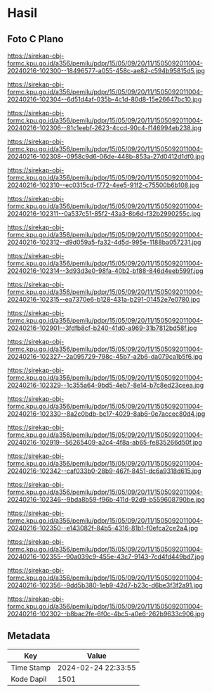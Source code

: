 # Hasil

## Foto C Plano

https://sirekap-obj-formc.kpu.go.id/a356/pemilu/pdpr/15/05/09/20/11/1505092011004-20240216-102300--18496577-a055-458c-ae82-c594b95815d5.jpg

https://sirekap-obj-formc.kpu.go.id/a356/pemilu/pdpr/15/05/09/20/11/1505092011004-20240216-102304--6d51d4af-035b-4c1d-80d8-15e26647bc10.jpg

https://sirekap-obj-formc.kpu.go.id/a356/pemilu/pdpr/15/05/09/20/11/1505092011004-20240216-102306--81c1eebf-2623-4ccd-90c4-f146994eb238.jpg

https://sirekap-obj-formc.kpu.go.id/a356/pemilu/pdpr/15/05/09/20/11/1505092011004-20240216-102308--0958c9d6-06de-448b-853a-27d0412d1df0.jpg

https://sirekap-obj-formc.kpu.go.id/a356/pemilu/pdpr/15/05/09/20/11/1505092011004-20240216-102310--ec0315cd-f772-4ee5-91f2-c75500b6b108.jpg

https://sirekap-obj-formc.kpu.go.id/a356/pemilu/pdpr/15/05/09/20/11/1505092011004-20240216-102311--0a537c51-85f2-43a3-8b6d-f32b2990255c.jpg

https://sirekap-obj-formc.kpu.go.id/a356/pemilu/pdpr/15/05/09/20/11/1505092011004-20240216-102312--d9d059a5-fa32-4d5d-995e-1188ba057231.jpg

https://sirekap-obj-formc.kpu.go.id/a356/pemilu/pdpr/15/05/09/20/11/1505092011004-20240216-102314--3d93d3e0-98fa-40b2-bf88-846d4eeb599f.jpg

https://sirekap-obj-formc.kpu.go.id/a356/pemilu/pdpr/15/05/09/20/11/1505092011004-20240216-102315--ea7370e6-b128-431a-b291-01452e7e0780.jpg

https://sirekap-obj-formc.kpu.go.id/a356/pemilu/pdpr/15/05/09/20/11/1505092011004-20240216-102901--3fdfb8cf-b240-41d0-a969-31b7812bd58f.jpg

https://sirekap-obj-formc.kpu.go.id/a356/pemilu/pdpr/15/05/09/20/11/1505092011004-20240216-102327--2a095729-798c-45b7-a2b6-da079ca1b5f6.jpg

https://sirekap-obj-formc.kpu.go.id/a356/pemilu/pdpr/15/05/09/20/11/1505092011004-20240216-102329--1c355a64-9bd5-4eb7-8e14-b7c8ed23ceea.jpg

https://sirekap-obj-formc.kpu.go.id/a356/pemilu/pdpr/15/05/09/20/11/1505092011004-20240216-102330--8a2c0bdb-bc17-4029-8ab6-0e7accec80d4.jpg

https://sirekap-obj-formc.kpu.go.id/a356/pemilu/pdpr/15/05/09/20/11/1505092011004-20240216-102919--56265409-a2c4-4f8a-ab65-fe835266d50f.jpg

https://sirekap-obj-formc.kpu.go.id/a356/pemilu/pdpr/15/05/09/20/11/1505092011004-20240216-102342--caf033b0-28b9-467f-8451-dc6a9318d615.jpg

https://sirekap-obj-formc.kpu.go.id/a356/pemilu/pdpr/15/05/09/20/11/1505092011004-20240216-102346--9bda8b59-f96b-411d-92d9-b559608790be.jpg

https://sirekap-obj-formc.kpu.go.id/a356/pemilu/pdpr/15/05/09/20/11/1505092011004-20240216-102350--e143082f-84b5-4316-81b1-f0efca2ce2a4.jpg

https://sirekap-obj-formc.kpu.go.id/a356/pemilu/pdpr/15/05/09/20/11/1505092011004-20240216-102355--90a039c9-455e-43c7-9143-7cd4fd449bd7.jpg

https://sirekap-obj-formc.kpu.go.id/a356/pemilu/pdpr/15/05/09/20/11/1505092011004-20240216-102356--9dd5b380-1eb9-42d7-b23c-d6be3f3f2a91.jpg

https://sirekap-obj-formc.kpu.go.id/a356/pemilu/pdpr/15/05/09/20/11/1505092011004-20240216-102302--b8bac2fe-6f0c-4bc5-a0e6-262b9633c906.jpg


## Metadata

| Key        | Value               |
| ---------- | ------------------- |
| Time Stamp | 2024-02-24 22:33:55 |
| Kode Dapil | 1501                |



